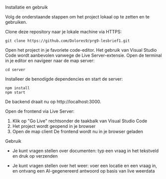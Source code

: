 Installatie en gebruik

Volg de onderstaande stappen om het project lokaal op te zetten en te gebruiken.

Clone deze repository naar je lokale machine via HTTPS:

    git clone https://github.com/Dolores9/prg9-lesbrief1.git
Open het project in je favoriete code-editor. Het gebruik van Visual Studio Code wordt aanbevolen vanwege de Live Server-extensie.
Open de terminal in je editor en navigeer naar de map server:

    cd server

Installeer de benodigde dependencies en start de server:

    npm install
    npm start
  De backend draait nu op http://localhost:3000.

Open de frontend via Live Server:

  1. Klik op "Go Live" rechtsonder de taakbalk van Visual Studio Code
  2. Het project wordt geopend in je browser
  3. Open de map client
  De frontend wordt nu in je browser geladen

Gebruik

  - Je kunt vragen stellen over documenten: typ een vraag in het tekstveld en druk op verzenden

  - Je kunt vragen stellen over het weer: voer een locatie en een vraag in, en ontvang een AI-gegenereerd antwoord op basis van live weerdata

